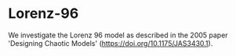 # Lorenz-96
We investigate the Lorenz 96 model as described in the 2005 paper 'Designing Chaotic Models' (https://doi.org/10.1175/JAS3430.1).
